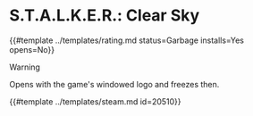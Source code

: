 # S.T.A.L.K.E.R.: Clear Sky
<!-- script:Aliases [] -->

{{#template ../templates/rating.md status=Garbage installs=Yes opens=No}}

> [!WARNING]
> Opens with the game's windowed logo and freezes then.

{{#template ../templates/steam.md id=20510}}

